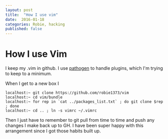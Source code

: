 ```yaml
---
layout: post
title:  "How I use vim"
date:  2016-01-18 
categories: Robie, hacking
published: false
---
```


# How I use Vim

I keep my .vim in github. I use [pathogen](https://github.com/tpope/vim-pathogen) to handle plugins, which I'm trying to keep to a minimum.

When I get to a new box I

    localhost:~ git clone https://github.com/robie1373/vim
    localhost:~ cd vim/bundle
    localhost:~ for rep in `cat ../packages_list.txt` ; do git clone $rep ; done
    localhost:~ cd .. ; ln -s vimrc ~/.vimrc

Then I just have to remember to git pull from time to time and push any changes I make back up to GH. I have been super happy with this arrangement since I got those habits built up.

